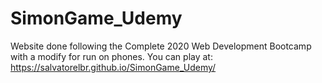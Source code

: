 # SimonGame_Udemy
Website done following the Complete 2020 Web Development Bootcamp with a modify for run on phones.
You can play at: https://salvatorelbr.github.io/SimonGame_Udemy/
